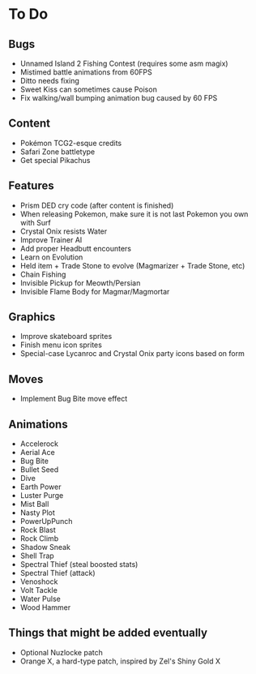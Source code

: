 # To Do

## Bugs

- Unnamed Island 2 Fishing Contest (requires some asm magix)
- Mistimed battle animations from 60FPS
- Ditto needs fixing
- Sweet Kiss can sometimes cause Poison
- Fix walking/wall bumping animation bug caused by 60 FPS

## Content

- Pokémon TCG2-esque credits
- Safari Zone battletype
- Get special Pikachus

## Features

- Prism DED cry code (after content is finished)
- When releasing Pokemon, make sure it is not last Pokemon you own with Surf
- Crystal Onix resists Water
- Improve Trainer AI
- Add proper Headbutt encounters
- Learn on Evolution
- Held item + Trade Stone to evolve (Magmarizer + Trade Stone, etc)
- Chain Fishing
- Invisible Pickup for Meowth/Persian
- Invisible Flame Body for Magmar/Magmortar

## Graphics

- Improve skateboard sprites
- Finish menu icon sprites
- Special-case Lycanroc and Crystal Onix party icons based on form

## Moves

- Implement Bug Bite move effect

## Animations

- Accelerock
- Aerial Ace
- Bug Bite
- Bullet Seed
- Dive
- Earth Power
- Luster Purge
- Mist Ball
- Nasty Plot
- PowerUpPunch
- Rock Blast
- Rock Climb
- Shadow Sneak
- Shell Trap
- Spectral Thief (steal boosted stats)
- Spectral Thief (attack)
- Venoshock
- Volt Tackle
- Water Pulse
- Wood Hammer

## Things that might be added eventually

- Optional Nuzlocke patch
- Orange X, a hard-type patch, inspired by Zel's Shiny Gold X